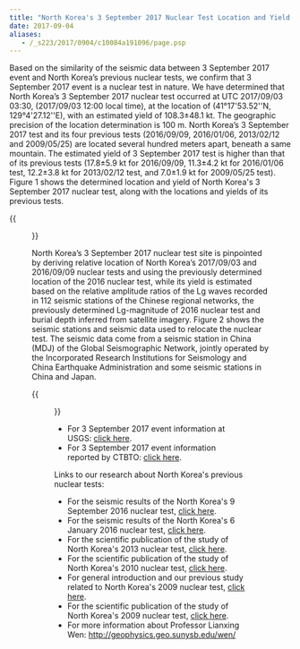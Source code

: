 ```yaml
---
title: "North Korea's 3 September 2017 Nuclear Test Location and Yield: Seismic Results from USTC"
date: 2017-09-04
aliases:
   - /_s223/2017/0904/c10084a191096/page.psp
---
```

Based on the similarity of the seismic data between 3 September 2017 event and North Korea’s previous nuclear tests, we confirm that 3 September 2017 event is a nuclear test in nature. We have determined that North Korea’s 3 September 2017 nuclear test occurred at UTC 2017/09/03 03:30, (2017/09/03 12:00 local time), at the location of (41°17'53.52''N, 129°4'27.12''E), with an estimated yield of 108.3±48.1 kt. The geographic precision of the location determination is 100 m. North Korea’s 3 September 2017 test and its four previous tests (2016/09/09, 2016/01/06, 2013/02/12 and 2009/05/25) are located several hundred meters apart, beneath a same mountain. The estimated yield of 3 September 2017 test is higher than that of its previous tests (17.8±5.9 kt for 2016/09/09, 11.3±4.2 kt for 2016/01/06 test, 12.2±3.8 kt for 2013/02/12 test, and 7.0±1.9 kt for 2009/05/25 test). Figure 1 shows the determined location and yield of North Korea's 3 September 2017 nuclear test, along with the locations and yields of its previous tests.


{{<figure src="solution.png" caption="Figure 1. Left panel: Best-fitting location of 3 September 2017 test (star labeled as 2017/09/03) relative to the location of 2016/09/09 test (star labeled as 2016/09/09). The black ellipse represents the 95% confidence ellipse for 3 September 2017 test location based on the chi-square distribution. Right panel: Locations (circles, with the sizes of symbols proportional to their yields (labeled blue)) and origin times (labeled red) of 2006, 2009, 2013, two 2016 and 2017 tests plotted on a Google Earth map.">}}


North Korea’s 3 September 2017 nuclear test site is pinpointed by deriving relative location of North Korea’s 2017/09/03 and 2016/09/09 nuclear tests and using the previously determined location of the 2016 nuclear test, while its yield is estimated based on the relative amplitude ratios of the Lg waves recorded in 112 seismic stations of the Chinese regional networks, the previously determined Lg-magnitude of 2016 nuclear test and burial depth inferred from satellite imagery. Figure 2 shows the seismic stations and seismic data used to relocate the nuclear test. The seismic data come from a seismic station in China (MDJ) of the Global Seismographic Network, jointly operated by the Incorporated Research Institutions for Seismology and China Earthquake Administration and some seismic stations in China and Japan.


{{<figure src="data.jpg" caption="Figure 2. Map showing North Korea’s 2017/09/03 and 2016/09/09 nuclear test sites (red star), seismic stations (triangles) that recorded high-quality waveforms for both tests, and observed vertical components of seismic waveforms. Seismic waveforms are self-normalized and labeled with station names and the year of the test.">}}


- For 3 September 2017 event information at USGS: [click here](https://earthquake.usgs.gov/earthquakes/eventpage/us2000aert#executive).
- For 3 September 2017 event information reported by CTBTO: [click here](http://www.ctbto.org/the-treaty/developments-after-1996/2017-sept-dprk/).



Links to our research about North Korea's previous nuclear tests:


- For the seismic results of the North Korea's 9 September 2016 nuclear test, [click here](http://seis.ustc.edu.cn/_s223/2016/0909/c10084a113807/page.psp).
- For the seismic results of the North Korea's 6 January 2016 nuclear test, [click here](http://seis.ustc.edu.cn/_s223/2016/0909/c10084a113822/page.psp).
- For the scientific publication of the study of North Korea's 2013 nuclear test, [click here](http://222.195.83.195/wen/Reprints/ZhangWen13GRL.pdf).
- For the scientific publication of the study of North Korea's 2010 nuclear test, [click here](http://srl.geoscienceworld.org/content/early/2014/11/13/02201401170.full).
- For general introduction  and our previous study related to North Korea's 2009 nuclear test, [click here](http://geophysics.geo.sunysb.edu/wen/NK/index_2009.html).
- For the scientific publication of the study of North Korea's 2009 nuclear test, [click here](http://srl.geoscienceworld.org/cgi/content/extract/81/1/26).
- For more information about Professor Lianxing Wen: http://geophysics.geo.sunysb.edu/wen/
